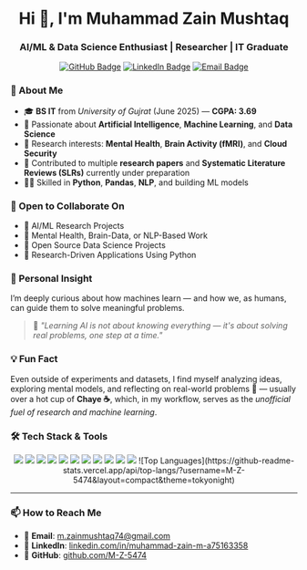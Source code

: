 <h1 align="center">Hi 👋, I'm Muhammad Zain Mushtaq</h1>
<h3 align="center">AI/ML & Data Science Enthusiast | Researcher | IT Graduate</h3>

<p align="center">
  <a href="https://github.com/M-Z-5474"><img src="https://img.shields.io/badge/GitHub-Follow-%2312100E?style=flat&logo=github" alt="GitHub Badge"></a>
  <a href="https://www.linkedin.com/in/muhammad-zain-m-a75163358/"><img src="https://img.shields.io/badge/LinkedIn-Connect-blue?style=flat&logo=linkedin" alt="LinkedIn Badge"></a>
  <a href="mailto:m.zainmushtaq74@gmail.com"><img src="https://img.shields.io/badge/Email-m.zainmushtaq74@gmail.com-red?style=flat&logo=gmail" alt="Email Badge"></a>
</p>

### 📘 About Me

- 🎓 **BS IT** from *University of Gujrat* (June 2025) — **CGPA: 3.69**
- 🤖 Passionate about **Artificial Intelligence**, **Machine Learning**, and **Data Science**
- 🧠 Research interests: **Mental Health**, **Brain Activity (fMRI)**, and **Cloud Security**
- 📝 Contributed to multiple **research papers** and **Systematic Literature Reviews (SLRs)** currently under preparation
- 👨‍💻 Skilled in **Python**, **Pandas**, **NLP**, and building ML models

  

### 🤝 Open to Collaborate On

- 📌 AI/ML Research Projects  
- 📌 Mental Health, Brain-Data, or NLP-Based Work  
- 📌 Open Source Data Science Projects  
- 📌 Research-Driven Applications Using Python

  

### 🧠 Personal Insight

I’m deeply curious about how machines learn — and how we, as humans, can guide them to solve meaningful problems.

> 🧠 *"Learning AI is not about knowing everything — it's about solving real problems, one step at a time."*



### 💡 Fun Fact

Even outside of experiments and datasets, I find myself analyzing ideas, exploring mental models, and reflecting on real-world problems 🤔 — usually over a hot cup of **Chaye ☕**, which, in my workflow, serves as the *unofficial fuel of research and machine learning*.



### 🛠️ Tech Stack & Tools

<p align="center">
  <img src="https://img.shields.io/badge/Python-3776AB?style=for-the-badge&logo=python&logoColor=white" />
  <img src="https://img.shields.io/badge/Pandas-150458?style=for-the-badge&logo=pandas&logoColor=white" />
  <img src="https://img.shields.io/badge/NumPy-013243?style=for-the-badge&logo=numpy&logoColor=white" />
  <img src="https://img.shields.io/badge/Matplotlib-11557C?style=for-the-badge&logo=plotly&logoColor=white" />
  <img src="https://img.shields.io/badge/Seaborn-4C55A3?style=for-the-badge&logo=seaborn&logoColor=white" />
  <img src="https://img.shields.io/badge/TensorFlow-FF6F00?style=for-the-badge&logo=tensorflow&logoColor=white" />
  <img src="https://img.shields.io/badge/scikit--learn-F7931E?style=for-the-badge&logo=scikit-learn&logoColor=white" />
  <img src="https://img.shields.io/badge/Power%20BI-F2C811?style=for-the-badge&logo=powerbi&logoColor=black" />
  <img src="https://img.shields.io/badge/Google%20Colab-F9AB00?style=for-the-badge&logo=googlecolab&logoColor=black" />
  <img src="https://img.shields.io/badge/Jupyter-F37626?style=for-the-badge&logo=jupyter&logoColor=white" />
  <img src="https://img.shields.io/badge/VS%20Code-007ACC?style=for-the-badge&logo=visualstudiocode&logoColor=white" />
  ![Top Languages](https://github-readme-stats.vercel.app/api/top-langs/?username=M-Z-5474&layout=compact&theme=tokyonight)

</p>

---

### 📫 How to Reach Me

- 📧 **Email**: [m.zainmushtaq74@gmail.com](mailto:m.zainmushtaq74@gmail.com)  
- 🔗 **LinkedIn**: [linkedin.com/in/muhammad-zain-m-a75163358](https://www.linkedin.com/in/muhammad-zain-m-a75163358)  
- 🐙 **GitHub**: [github.com/M-Z-5474](https://github.com/M-Z-5474)



